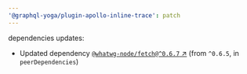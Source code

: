 ```yaml
---
'@graphql-yoga/plugin-apollo-inline-trace': patch
---
```

dependencies updates:
  - Updated dependency [`@whatwg-node/fetch@^0.6.7` ↗︎](https://www.npmjs.com/package/@whatwg-node/fetch/v/0.6.7) (from `^0.6.5`, in `peerDependencies`)

